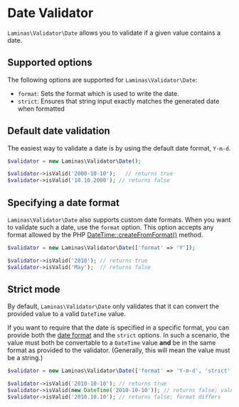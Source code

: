 # Date Validator

`Laminas\Validator\Date` allows you to validate if a given value contains a date.

## Supported options

The following options are supported for `Laminas\Validator\Date`:

- `format`: Sets the format which is used to write the date.
- `strict`: Ensures that string input exactly matches the generated date when formatted

## Default date validation

The easiest way to validate a date is by using the default date format,
`Y-m-d`.

```php
$validator = new Laminas\Validator\Date();

$validator->isValid('2000-10-10');   // returns true
$validator->isValid('10.10.2000'); // returns false
```

## Specifying a date format

`Laminas\Validator\Date` also supports custom date formats. When you want to
validate such a date, use the `format` option. This option accepts any format
allowed by the PHP [DateTime::createFromFormat()](http://php.net/manual/en/datetime.createfromformat.php#refsect1-datetime.createfromformat-parameters) method.

```php
$validator = new Laminas\Validator\Date(['format' => 'Y']);

$validator->isValid('2010'); // returns true
$validator->isValid('May');  // returns false
```

## Strict mode

By default, `Laminas\Validator\Date` only validates that it can convert the
provided value to a valid `DateTime` value.

If you want to require that the date is specified in a specific format, you can
provide both the [date format](#specifying-a-date-format) and the `strict`
options. In such a scenario, the value must both be convertable to a `DateTime`
value **and** be in the same format as provided to the validator. (Generally,
this will mean the value must be a string.)

```php
$validator = new Laminas\Validator\Date(['format' => 'Y-m-d', 'strict' => true]);

$validator->isValid('2010-10-10'); // returns true
$validator->isValid(new DateTime('2010-10-10')); // returns false; value is not a string
$validator->isValid('2010.10.10'); // returns false; format differs
```
